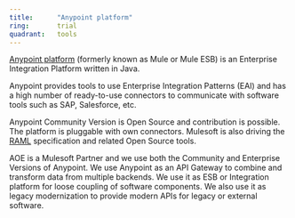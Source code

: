 ```yaml
---
title:      "Anypoint platform"
ring:       trial
quadrant:   tools
---
```


[Anypoint platform](https://www.mulesoft.com/integration-resources) (formerly known as Mule or Mule ESB) is an Enterprise Integration Platform written in Java.

Anypoint provides tools to use Enterprise Integration Patterns (EAI) and has a high number of ready-to-use connectors to communicate with software tools such as SAP, Salesforce, etc.

Anypoint Community Version is Open Source and contribution is possible.
The platform is pluggable with own connectors.
Mulesoft is also driving the [RAML](/tools/raml.html) specification and related Open Source tools.

AOE is a Mulesoft Partner and we use both the Community and Enterprise Versions of Anypoint.
We use Anypoint as an API Gateway to combine and transform data from multiple backends.
We use it as ESB or Integration platform for loose coupling of software components.
We also use it as legacy modernization to provide modern APIs for legacy or external software.
